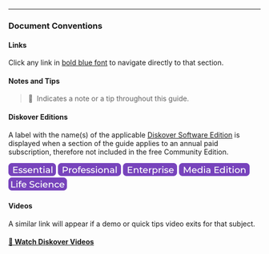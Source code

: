 ___
### Document Conventions

#### Links

Click any link in [bold blue font](#introduction) to navigate directly to that section.

#### Notes and Tips
> 🔆 &nbsp;Indicates a note or a tip throughout this guide.

#### Diskover Editions
A label with the name(s) of the applicable [Diskover Software Edition](https://www.diskoverdata.com/solutions/) is displayed when a section of the guide applies to an annual paid subscription, therefore not included in the free Community Edition.

![Image: Essential Edition Label](images/button_edition_essential.png)&nbsp;![Image: Professional Edition Label](images/button_edition_professional.png)&nbsp;![Image: Enterprise Edition Label](images/button_edition_enterprise.png)&nbsp;![Image: AJA Diskover Media Edition Label](images/button_edition_media.png)&nbsp;![Image: Life Science Edition Label](images/button_edition_life_science.png)

#### Videos
A similar link will appear if a demo or quick tips video exits for that subject.

#### [🍿 Watch Diskover Videos](https://vimeo.com/user160841725)

